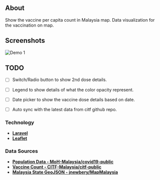 ## About

Show the vaccine per capita count in Malaysia map. Data visualization for the vaccination on map.


## Screenshots

![Demo 1](/docs/demo1.jpg?raw=true "Demo 1")


## TODO

- [ ] Switch/Radio button to show 2nd dose details.
- [ ] Legend to show details of what the color opacity represent.
- [ ] Date picker to show the vaccine dose details based on date.
- [ ] Auto sync with the latest data from citf github repo.


### Technology

- **[Laravel](https://laravel.com/)**
- **[Leaflet](https://leafletjs.com/)**


### Data Sources

- **[Population Data - MoH-Malaysia/covid19-public](https://github.com/MoH-Malaysia/covid19-public/blob/main/static/population.csv)**
- **[Vaccine Count - CITF-Malaysia/citf-public](https://github.com/CITF-Malaysia/citf-public/blob/main/vaccination/vax_state.csv)**
- **[Malaysia State GeoJSON - jnewbery/MapMalaysia](https://github.com/jnewbery/MapMalaysia/blob/master/public/data/states.geojson)**